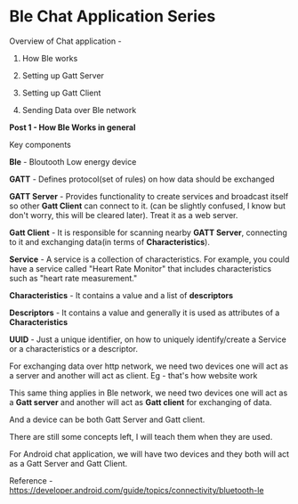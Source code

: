 # Ble Chat Application Series

Overview of Chat application -
1. How Ble works

2. Setting up Gatt Server

3. Setting up Gatt Client

4. Sending Data over Ble network

**Post 1 - How Ble Works in general**

Key components

**Ble** - Bloutooth Low energy device

**GATT** - Defines protocol(set of rules) on how data should be exchanged

**GATT Server** - Provides functionality to create services and broadcast itself so other **Gatt Client** can connect to it. (can be slightly confused, I know but don't worry, this will be cleared later). Treat it as a web server.

**Gatt Client** - It is responsible for scanning nearby **GATT Server**, connecting to it and exchanging data(in terms of **Characteristics**).

**Service** - A service is a collection of characteristics. For example, you could have a service called "Heart Rate Monitor" that includes characteristics such as "heart rate measurement."

**Characteristics** - It contains a value and a list of **descriptors**

**Descriptors** - It contains a value and generally it is used as attributes of a **Characteristics**

**UUID** - Just a unique identifier, on how to uniquely identify/create a Service or a characteristics or a descriptor.

For exchanging data over http network, we need two devices one will act as a server and another will act as client. Eg - that's how website work

This same thing applies in Ble network, we need two devices one will act as a **Gatt server** and another will act as **Gatt client** for exchanging of data.

And a device can be both Gatt Server and Gatt client.

There are still some concepts left, I will teach them when they are used.

For Android chat application, we will have two devices and they both will act as a Gatt Server and Gatt Client.

Reference - https://developer.android.com/guide/topics/connectivity/bluetooth-le
